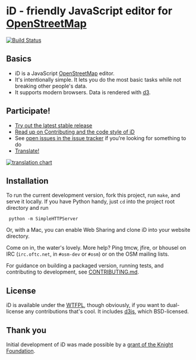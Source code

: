 # iD - friendly JavaScript editor for [OpenStreetMap](http://www.openstreetmap.org/)

[![Build Status](https://secure.travis-ci.org/openstreetmap/iD.png)](https://travis-ci.org/openstreetmap/iD)

## Basics

* iD is a JavaScript [OpenStreetMap](http://www.openstreetmap.org/) editor.
* It's intentionally simple. It lets you do the most basic tasks while
  not breaking other people's data.
* It supports modern browsers. Data is rendered with [d3](http://d3js.org/).

## Participate!

* [Try out the latest stable release](http://openstreetmap.us/iD/release)
* [Read up on Contributing and the code style of iD](CONTRIBUTING.md)
* See [open issues in the issue tracker](https://github.com/openstreetmap/iD/issues?state=open) if you're looking for something to do
* [Translate!](https://github.com/openstreetmap/iD/blob/master/CONTRIBUTING.md#translating)

[![translation chart](https://www.transifex.com/projects/p/id-editor/chart/image_png)](https://github.com/openstreetmap/iD/blob/master/CONTRIBUTING.md#translating)
## Installation

To run the current development version, fork this project, run `make`, and serve it locally.
If you have Python handy, just `cd` into the project root directory and run

     python -m SimpleHTTPServer

Or, with a Mac, you can enable Web Sharing and clone iD into your website directory.

Come on in, the water's lovely. More help? Ping tmcw, jfire, or bhousel on IRC
(`irc.oftc.net`, in `#osm-dev` or `#osm`) or on the OSM mailing lists.

For guidance on building a packaged version, running tests, and contributing to
development, see [CONTRIBUTING.md](CONTRIBUTING.md).

## License

iD is available under the [WTFPL](http://sam.zoy.org/wtfpl/), though obviously, if you want to dual-license
any contributions that's cool. It includes [d3js](http://d3js.org/), which BSD-licensed.

## Thank you

Initial development of iD was made possible by a [grant of the Knight Foundation](http://www.mapbox.com/blog/knight-invests-openstreetmap/).
